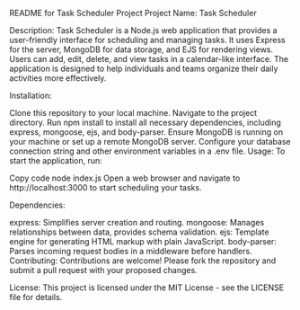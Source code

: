 README for Task Scheduler Project
Project Name: Task Scheduler

Description:
Task Scheduler is a Node.js web application that provides a user-friendly interface for scheduling and managing tasks. It uses Express for the server, MongoDB for data storage, and EJS for rendering views. Users can add, edit, delete, and view tasks in a calendar-like interface. The application is designed to help individuals and teams organize their daily activities more effectively.

Installation:

Clone this repository to your local machine.
Navigate to the project directory.
Run npm install to install all necessary dependencies, including express, mongoose, ejs, and body-parser.
Ensure MongoDB is running on your machine or set up a remote MongoDB server.
Configure your database connection string and other environment variables in a .env file.
Usage:
To start the application, run:

Copy code
node index.js
Open a web browser and navigate to http://localhost:3000 to start scheduling your tasks.

Dependencies:

express: Simplifies server creation and routing.
mongoose: Manages relationships between data, provides schema validation.
ejs: Template engine for generating HTML markup with plain JavaScript.
body-parser: Parses incoming request bodies in a middleware before handlers.
Contributing:
Contributions are welcome! Please fork the repository and submit a pull request with your proposed changes.

License:
This project is licensed under the MIT License - see the LICENSE file for details.
